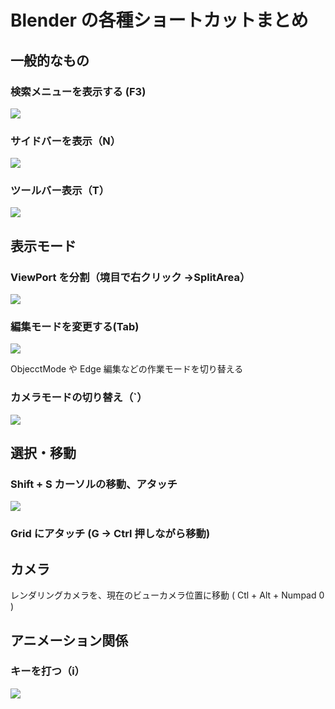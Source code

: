 # Blender の各種ショートカットまとめ

<!-- SUMMARY:Blender の各種ショートカット -->

## 一般的なもの

### 検索メニューを表示する (F3)

![](https://gyazo.com/d3cb588ad7c33496500b7350171213b3.png)

### サイドバーを表示（N）

![](https://gyazo.com/3ebe6b8ad546ce58f1eadeb33c604cd6.png)

### ツールバー表示（T）

![](https://gyazo.com/2bdf48c808e2575008464dea13abf8d9.png)

## 表示モード

### ViewPort を分割（境目で右クリック →SplitArea）

![](https://gyazo.com/9f8601698ecfa94488464f2b2bf6337d.gif)

### 編集モードを変更する(Tab)

![](https://gyazo.com/92bb85f2c125eb050f801b7e957c7e54.png)

ObjecctMode や Edge 編集などの作業モードを切り替える

### カメラモードの切り替え（`）

![](https://gyazo.com/14da4e0e2c820421f5ba979a0d2ce763.png)

## 選択・移動

### Shift + S カーソルの移動、アタッチ

![](https://gyazo.com/d835f996b81071bd99d00c9330f49ed1.png)

### Grid にアタッチ (G -> Ctrl 押しながら移動)

## カメラ

レンダリングカメラを、現在のビューカメラ位置に移動 ( Ctl + Alt + Numpad 0 )

## アニメーション関係

### キーを打つ（i）

![](https://gyazo.com/0aca0d1d8e21fc5eee09257fed0b548e.png)
